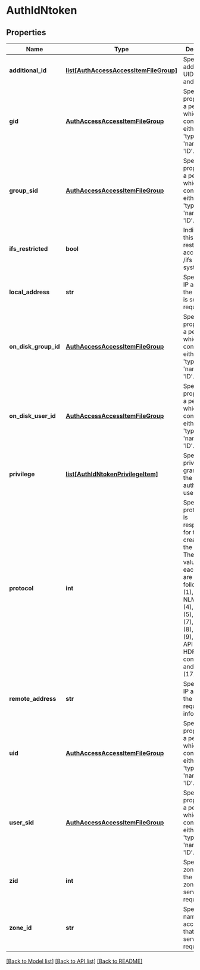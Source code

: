 # AuthIdNtoken

## Properties
Name | Type | Description | Notes
------------ | ------------- | ------------- | -------------
**additional_id** | [**list[AuthAccessAccessItemFileGroup]**](AuthAccessAccessItemFileGroup.md) | Specifies additional UIDs, GIDs, and SIDs. | [optional] 
**gid** | [**AuthAccessAccessItemFileGroup**](AuthAccessAccessItemFileGroup.md) | Specifies properties for a persona, which consists of either a &#39;type&#39; and a &#39;name&#39; or an &#39;ID&#39;. | [optional] 
**group_sid** | [**AuthAccessAccessItemFileGroup**](AuthAccessAccessItemFileGroup.md) | Specifies properties for a persona, which consists of either a &#39;type&#39; and a &#39;name&#39; or an &#39;ID&#39;. | [optional] 
**ifs_restricted** | **bool** | Indicates if this user has restricted access to the /ifs file system. | [optional] 
**local_address** | **str** | Specifies the IP address of the node that is serving the request. | [optional] 
**on_disk_group_id** | [**AuthAccessAccessItemFileGroup**](AuthAccessAccessItemFileGroup.md) | Specifies properties for a persona, which consists of either a &#39;type&#39; and a &#39;name&#39; or an &#39;ID&#39;. | [optional] 
**on_disk_user_id** | [**AuthAccessAccessItemFileGroup**](AuthAccessAccessItemFileGroup.md) | Specifies properties for a persona, which consists of either a &#39;type&#39; and a &#39;name&#39; or an &#39;ID&#39;. | [optional] 
**privilege** | [**list[AuthIdNtokenPrivilegeItem]**](AuthIdNtokenPrivilegeItem.md) | Specifies the privileges granted to the currently authenticated user. | [optional] 
**protocol** | **int** | Specifies the protocol that is responsible for the creation of the token. The integer values for each protcol are as follows: NFS (1), SMB (2), NLM (3), FTP (4), HTTP (5), ISCSI (7), SMB2 (8), NFS4 (9), OneFS API (10), HDFS (15), console (16), and SSH (17). | [optional] 
**remote_address** | **str** | Specifies the IP address of the client requesting information. | [optional] 
**uid** | [**AuthAccessAccessItemFileGroup**](AuthAccessAccessItemFileGroup.md) | Specifies properties for a persona, which consists of either a &#39;type&#39; and a &#39;name&#39; or an &#39;ID&#39;. | [optional] 
**user_sid** | [**AuthAccessAccessItemFileGroup**](AuthAccessAccessItemFileGroup.md) | Specifies properties for a persona, which consists of either a &#39;type&#39; and a &#39;name&#39; or an &#39;ID&#39;. | [optional] 
**zid** | **int** | Specifies the zone ID of the access zone that is serving the request. | [optional] 
**zone_id** | **str** | Specifies the name of the access zone that is serving the request. | [optional] 

[[Back to Model list]](../README.md#documentation-for-models) [[Back to API list]](../README.md#documentation-for-api-endpoints) [[Back to README]](../README.md)


